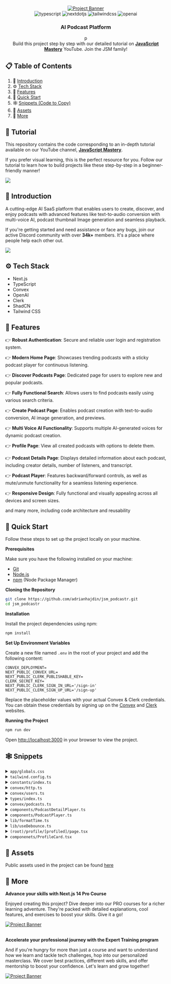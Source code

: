 <div align="center">
  <br />
    <a href="https://youtu.be/zfAb95tJvZQ" target="_blank">
      <img src="https://github.com/adrianhajdin/jsm_podcastr/assets/151519281/f61a58c2-f144-41f7-8bc9-5ad14752ceb3" alt="Project Banner">
    </a>
  <br />

  <div>
    <img src="https://img.shields.io/badge/-Typescript-black?style=for-the-badge&logoColor=white&logo=typescript&color=3178C6" alt="typescript" />
    <img src="https://img.shields.io/badge/-Next_._JS-black?style=for-the-badge&logoColor=white&logo=nextdotjs&color=000000" alt="nextdotjs" />
    <img src="https://img.shields.io/badge/-Tailwind_CSS-black?style=for-the-badge&logoColor=white&logo=tailwindcss&color=06B6D4" alt="tailwindcss" />
    <img src="https://img.shields.io/badge/-OpenAI-black?style=for-the-badge&logoColor=white&logo=openai&color=412991" alt="openai" />
  </div>

  <h3 align="center">AI Podcast Platform</h3>
p
   <div align="center">
     Build this project step by step with our detailed tutorial on <a href="https://www.youtube.com/@javascriptmastery/videos" target="_blank"><b>JavaScript Mastery</b></a> YouTube. Join the JSM family!
    </div>
</div>

## 📋 <a name="table">Table of Contents</a>

1. 🤖 [Introduction](#introduction)
2. ⚙️ [Tech Stack](#tech-stack)
3. 🔋 [Features](#features)
4. 🤸 [Quick Start](#quick-start)
5. 🕸️ [Snippets (Code to Copy)](#snippets)
6. 🔗 [Assets](#links)
7. 🚀 [More](#more)

## 🚨 Tutorial

This repository contains the code corresponding to an in-depth tutorial available on our YouTube channel, <a href="https://www.youtube.com/@javascriptmastery/videos" target="_blank"><b>JavaScript Mastery</b></a>.

If you prefer visual learning, this is the perfect resource for you. Follow our tutorial to learn how to build projects like these step-by-step in a beginner-friendly manner!

<a href="https://youtu.be/zfAb95tJvZQ" target="_blank"><img src="https://github.com/sujatagunale/EasyRead/assets/151519281/1736fca5-a031-4854-8c09-bc110e3bc16d" /></a>

## <a name="introduction">🤖 Introduction</a>

A cutting-edge AI SaaS platform that enables users to create, discover, and enjoy podcasts with advanced features like text-to-audio conversion with multi-voice AI, podcast thumbnail Image generation and seamless playback.

If you're getting started and need assistance or face any bugs, join our active Discord community with over **34k+** members. It's a place where people help each other out.

<a href="https://discord.com/invite/n6EdbFJ" target="_blank"><img src="https://github.com/sujatagunale/EasyRead/assets/151519281/618f4872-1e10-42da-8213-1d69e486d02e" /></a>

## <a name="tech-stack">⚙️ Tech Stack</a>

-   Next.js
-   TypeScript
-   Convex
-   OpenAI
-   Clerk
-   ShadCN
-   Tailwind CSS

## <a name="features">🔋 Features</a>

👉 **Robust Authentication**: Secure and reliable user login and registration system.

👉 **Modern Home Page**: Showcases trending podcasts with a sticky podcast player for continuous listening.

👉 **Discover Podcasts Page**: Dedicated page for users to explore new and popular podcasts.

👉 **Fully Functional Search**: Allows users to find podcasts easily using various search criteria.

👉 **Create Podcast Page**: Enables podcast creation with text-to-audio conversion, AI image generation, and previews.

👉 **Multi Voice AI Functionality**: Supports multiple AI-generated voices for dynamic podcast creation.

👉 **Profile Page**: View all created podcasts with options to delete them.

👉 **Podcast Details Page**: Displays detailed information about each podcast, including creator details, number of listeners, and transcript.

👉 **Podcast Player**: Features backward/forward controls, as well as mute/unmute functionality for a seamless listening experience.

👉 **Responsive Design**: Fully functional and visually appealing across all devices and screen sizes.

and many more, including code architecture and reusability

## <a name="quick-start">🤸 Quick Start</a>

Follow these steps to set up the project locally on your machine.

**Prerequisites**

Make sure you have the following installed on your machine:

-   [Git](https://git-scm.com/)
-   [Node.js](https://nodejs.org/en)
-   [npm](https://www.npmjs.com/) (Node Package Manager)

**Cloning the Repository**

```bash
git clone https://github.com/adrianhajdin/jsm_podcastr.git
cd jsm_podcastr
```

**Installation**

Install the project dependencies using npm:

```bash
npm install
```

**Set Up Environment Variables**

Create a new file named `.env` in the root of your project and add the following content:

```env
CONVEX_DEPLOYMENT=
NEXT_PUBLIC_CONVEX_URL=
NEXT_PUBLIC_CLERK_PUBLISHABLE_KEY=
CLERK_SECRET_KEY=
NEXT_PUBLIC_CLERK_SIGN_IN_URL='/sign-in'
NEXT_PUBLIC_CLERK_SIGN_UP_URL='/sign-up'
```

Replace the placeholder values with your actual Convex & Clerk credentials. You can obtain these credentials by signing up on the [Convex](https://www.convex.dev/) and [Clerk](https://clerk.com/) websites.

**Running the Project**

```bash
npm run dev
```

Open [http://localhost:3000](http://localhost:3000) in your browser to view the project.

## <a name="snippets">🕸️ Snippets</a>

<details>
<summary><code>app/globals.css</code></summary>

```css
@tailwind base;
@tailwind components;
@tailwind utilities;

* {
	margin: 0;
	padding: 0;
	box-sizing: border-box;
}

html {
	background-color: #101114;
}

@layer utilities {
	.input-class {
		@apply text-16 placeholder:text-16 bg-black-1 rounded-[6px] placeholder:text-gray-1 border-none text-gray-1;
	}
	.podcast_grid {
		@apply grid grid-cols-1 gap-5 sm:grid-cols-2 lg:grid-cols-3 2xl:grid-cols-4;
	}
	.right_sidebar {
		@apply sticky right-0 top-0 flex w-[310px] flex-col overflow-y-hidden border-none bg-black-1 px-[30px] pt-8 max-xl:hidden;
	}
	.left_sidebar {
		@apply sticky left-0 top-0 flex w-fit flex-col  justify-between  border-none  bg-black-1 pt-8 text-white-1 max-md:hidden lg:w-[270px] lg:pl-8;
	}
	.generate_thumbnail {
		@apply mt-[30px] flex w-full max-w-[520px] flex-col justify-between gap-2 rounded-lg border border-black-6 bg-black-1 px-2.5 py-2 md:flex-row md:gap-0;
	}
	.image_div {
		@apply flex-center mt-5 h-[142px] w-full cursor-pointer flex-col gap-3 rounded-xl border-[3.2px] border-dashed border-black-6 bg-black-1;
	}
	.carousel_box {
		@apply relative flex h-fit aspect-square w-full flex-none cursor-pointer flex-col justify-end rounded-xl border-none;
	}
	.button_bold-16 {
		@apply text-[16px] font-bold text-white-1 transition-all duration-500;
	}
	.flex-center {
		@apply flex items-center justify-center;
	}
	.text-12 {
		@apply text-[12px] leading-normal;
	}
	.text-14 {
		@apply text-[14px] leading-normal;
	}
	.text-16 {
		@apply text-[16px] leading-normal;
	}
	.text-18 {
		@apply text-[18px] leading-normal;
	}
	.text-20 {
		@apply text-[20px] leading-normal;
	}
	.text-24 {
		@apply text-[24px] leading-normal;
	}
	.text-32 {
		@apply text-[32px] leading-normal;
	}
}

/* ===== custom classes ===== */

.custom-scrollbar::-webkit-scrollbar {
	width: 3px;
	height: 3px;
	border-radius: 2px;
}

.custom-scrollbar::-webkit-scrollbar-track {
	background: #15171c;
}

.custom-scrollbar::-webkit-scrollbar-thumb {
	background: #222429;
	border-radius: 50px;
}

.custom-scrollbar::-webkit-scrollbar-thumb:hover {
	background: #555;
}
/* Hide scrollbar for Chrome, Safari and Opera */
.no-scrollbar::-webkit-scrollbar {
	display: none;
}

/* Hide scrollbar for IE, Edge and Firefox */
.no-scrollbar {
	-ms-overflow-style: none; /* IE and Edge */
	scrollbar-width: none; /* Firefox */
}
.glassmorphism {
	background: rgba(255, 255, 255, 0.25);
	backdrop-filter: blur(4px);
	-webkit-backdrop-filter: blur(4px);
}
.glassmorphism-auth {
	background: rgba(6, 3, 3, 0.711);
	backdrop-filter: blur(4px);
	-webkit-backdrop-filter: blur(4px);
}
.glassmorphism-black {
	background: rgba(18, 18, 18, 0.64);
	backdrop-filter: blur(37px);
	-webkit-backdrop-filter: blur(37px);
}

/* ======= clerk overrides ======== */
.cl-socialButtonsIconButton {
	border: 2px solid #222429;
}
.cl-button {
	color: white;
}
.cl-socialButtonsProviderIcon__github {
	filter: invert(1);
}
.cl-internal-b3fm6y {
	background: #f97535;
}
.cl-formButtonPrimary {
	background: #f97535;
}
.cl-footerActionLink {
	color: #f97535;
}
.cl-headerSubtitle {
	color: #c5d0e6;
}
.cl-logoImage {
	width: 10rem;
	height: 3rem;
}
.cl-internal-4a7e9l {
	color: white;
}

.cl-userButtonPopoverActionButtonIcon {
	color: white;
}
.cl-internal-wkkub3 {
	color: #f97535;
}
```

</details>

<details>
<summary><code>tailwind.config.ts</code></summary>

```typescript
import type { Config } from 'tailwindcss';

const config = {
	darkMode: ['class'],
	content: [
		'./pages/**/*.{ts,tsx}',
		'./components/**/*.{ts,tsx}',
		'./app/**/*.{ts,tsx}',
		'./src/**/*.{ts,tsx}',
	],
	prefix: '',
	theme: {
		container: {
			center: true,
			padding: '2rem',
			screens: {
				'2xl': '1400px',
			},
		},
		extend: {
			colors: {
				white: {
					1: '#FFFFFF',
					2: 'rgba(255, 255, 255, 0.72)',
					3: 'rgba(255, 255, 255, 0.4)',
					4: 'rgba(255, 255, 255, 0.64)',
					5: 'rgba(255, 255, 255, 0.80)',
				},
				black: {
					1: '#15171C',
					2: '#222429',
					3: '#101114',
					4: '#252525',
					5: '#2E3036',
					6: '#24272C',
				},
				orange: {
					1: '#F97535',
				},
				gray: {
					1: '#71788B',
				},
			},
			backgroundImage: {
				'nav-focus':
					'linear-gradient(270deg, rgba(255, 255, 255, 0.06) 0%, rgba(255, 255, 255, 0.00) 100%)',
			},
			keyframes: {
				'accordion-down': {
					from: { height: '0' },
					to: { height: 'var(--radix-accordion-content-height)' },
				},
				'accordion-up': {
					from: { height: 'var(--radix-accordion-content-height)' },
					to: { height: '0' },
				},
			},
			animation: {
				'accordion-down': 'accordion-down 0.2s ease-out',
				'accordion-up': 'accordion-up 0.2s ease-out',
			},
		},
	},
	plugins: [require('tailwindcss-animate')],
} satisfies Config;

export default config;
```

</details>

<details>
<summary><code>constants/index.ts</code></summary>

```typescript
export const sidebarLinks = [
	{
		imgURL: '/icons/home.svg',
		route: '/',
		label: 'Home',
	},
	{
		imgURL: '/icons/discover.svg',
		route: '/discover',
		label: 'Discover',
	},
	{
		imgURL: '/icons/microphone.svg',
		route: '/create-podcast',
		label: 'Create Podcast',
	},
];

export const voiceDetails = [
	{
		id: 1,
		name: 'alloy',
	},
	{
		id: 2,
		name: 'echo',
	},
	{
		id: 3,
		name: 'fable',
	},
	{
		id: 4,
		name: 'onyx',
	},
	{
		id: 5,
		name: 'nova',
	},
	{
		id: 6,
		name: 'shimmer',
	},
];

export const podcastData = [
	{
		id: 1,
		title: 'The Joe Rogan Experience',
		description: 'A long form, in-depth conversation',
		imgURL: 'https://lovely-flamingo-139.convex.cloud/api/storage/3106b884-548d-4ba0-a179-785901f69806',
	},
	{
		id: 2,
		title: 'The Futur',
		description: 'This is how the news should sound',
		imgURL: 'https://lovely-flamingo-139.convex.cloud/api/storage/16fbf9bd-d800-42bc-ac95-d5a586447bf6',
	},
	{
		id: 3,
		title: 'Waveform',
		description: 'Join Michelle Obama in conversation',
		imgURL: 'https://lovely-flamingo-139.convex.cloud/api/storage/60f0c1d9-f2ac-4a96-9178-f01d78fa3733',
	},
	{
		id: 4,
		title: 'The Tech Talks Daily Podcast',
		description: 'This is how the news should sound',
		imgURL: 'https://lovely-flamingo-139.convex.cloud/api/storage/5ba7ed1b-88b4-4c32-8d71-270f1c502445',
	},
	{
		id: 5,
		title: 'GaryVee Audio Experience',
		description: 'A long form, in-depth conversation',
		imgURL: 'https://lovely-flamingo-139.convex.cloud/api/storage/ca7cb1a6-4919-4b2c-a73e-279a79ac6d23',
	},
	{
		id: 6,
		title: 'Syntax ',
		description: 'Join Michelle Obama in conversation',
		imgURL: 'https://lovely-flamingo-139.convex.cloud/api/storage/b8ea40c7-aafb-401a-9129-73c515a73ab5',
	},
	{
		id: 7,
		title: 'IMPAULSIVE',
		description: 'A long form, in-depth conversation',
		imgURL: 'https://lovely-flamingo-139.convex.cloud/api/storage/8a55d662-fe3f-4bcf-b78b-3b2f3d3def5c',
	},
	{
		id: 8,
		title: 'Ted Tech',
		description: 'This is how the news should sound',
		imgURL: 'https://lovely-flamingo-139.convex.cloud/api/storage/221ee4bd-435f-42c3-8e98-4a001e0d806e',
	},
];
```

</details>

<details>
<summary><code>convex/http.ts</code></summary>

```typescript
// ===== reference links =====
// https://www.convex.dev/templates (open the link and choose for clerk than you will get the github link mentioned below)
// https://github.dev/webdevcody/thumbnail-critique/blob/6637671d72513cfe13d00cb7a2990b23801eb327/convex/schema.ts

import type { WebhookEvent } from '@clerk/nextjs/server';
import { httpRouter } from 'convex/server';
import { Webhook } from 'svix';

import { internal } from './_generated/api';
import { httpAction } from './_generated/server';

const handleClerkWebhook = httpAction(async (ctx, request) => {
	const event = await validateRequest(request);
	if (!event) {
		return new Response('Invalid request', { status: 400 });
	}
	switch (event.type) {
		case 'user.created':
			await ctx.runMutation(internal.users.createUser, {
				clerkId: event.data.id,
				email: event.data.email_addresses[0].email_address,
				imageUrl: event.data.image_url,
				name: event.data.first_name as string,
			});
			break;
		case 'user.updated':
			await ctx.runMutation(internal.users.updateUser, {
				clerkId: event.data.id,
				imageUrl: event.data.image_url,
				email: event.data.email_addresses[0].email_address,
			});
			break;
		case 'user.deleted':
			await ctx.runMutation(internal.users.deleteUser, {
				clerkId: event.data.id as string,
			});
			break;
	}
	return new Response(null, {
		status: 200,
	});
});

const http = httpRouter();

http.route({
	path: '/clerk',
	method: 'POST',
	handler: handleClerkWebhook,
});

const validateRequest = async (
	req: Request
): Promise<WebhookEvent | undefined> => {
	// key note : add the webhook secret variable to the environment variables field in convex dashboard setting
	const webhookSecret = process.env.CLERK_WEBHOOK_SECRET!;
	if (!webhookSecret) {
		throw new Error('CLERK_WEBHOOK_SECRET is not defined');
	}
	const payloadString = await req.text();
	const headerPayload = req.headers;
	const svixHeaders = {
		'svix-id': headerPayload.get('svix-id')!,
		'svix-timestamp': headerPayload.get('svix-timestamp')!,
		'svix-signature': headerPayload.get('svix-signature')!,
	};
	const wh = new Webhook(webhookSecret);
	const event = wh.verify(payloadString, svixHeaders);
	return event as unknown as WebhookEvent;
};

export default http;
```

</details>

<details>
<summary><code>convex/users.ts</code></summary>

```typescript
import { ConvexError, v } from 'convex/values';

import { internalMutation, query } from './_generated/server';

export const getUserById = query({
	args: { clerkId: v.string() },
	handler: async (ctx, args) => {
		const user = await ctx.db
			.query('users')
			.filter((q) => q.eq(q.field('clerkId'), args.clerkId))
			.unique();

		if (!user) {
			throw new ConvexError('User not found');
		}

		return user;
	},
});

// this query is used to get the top user by podcast count. first the podcast is sorted by views and then the user is sorted by total podcasts, so the user with the most podcasts will be at the top.
export const getTopUserByPodcastCount = query({
	args: {},
	handler: async (ctx, args) => {
		const user = await ctx.db.query('users').collect();

		const userData = await Promise.all(
			user.map(async (u) => {
				const podcasts = await ctx.db
					.query('podcasts')
					.filter((q) => q.eq(q.field('authorId'), u.clerkId))
					.collect();

				const sortedPodcasts = podcasts.sort(
					(a, b) => b.views - a.views
				);

				return {
					...u,
					totalPodcasts: podcasts.length,
					podcast: sortedPodcasts.map((p) => ({
						podcastTitle: p.podcastTitle,
						pocastId: p._id,
					})),
				};
			})
		);

		return userData.sort((a, b) => b.totalPodcasts - a.totalPodcasts);
	},
});

export const createUser = internalMutation({
	args: {
		clerkId: v.string(),
		email: v.string(),
		imageUrl: v.string(),
		name: v.string(),
	},
	handler: async (ctx, args) => {
		await ctx.db.insert('users', {
			clerkId: args.clerkId,
			email: args.email,
			imageUrl: args.imageUrl,
			name: args.name,
		});
	},
});

export const updateUser = internalMutation({
	args: {
		clerkId: v.string(),
		imageUrl: v.string(),
		email: v.string(),
	},
	async handler(ctx, args) {
		const user = await ctx.db
			.query('users')
			.filter((q) => q.eq(q.field('clerkId'), args.clerkId))
			.unique();

		if (!user) {
			throw new ConvexError('User not found');
		}

		await ctx.db.patch(user._id, {
			imageUrl: args.imageUrl,
			email: args.email,
		});

		const podcast = await ctx.db
			.query('podcasts')
			.filter((q) => q.eq(q.field('authorId'), args.clerkId))
			.collect();

		await Promise.all(
			podcast.map(async (p) => {
				await ctx.db.patch(p._id, {
					authorImageUrl: args.imageUrl,
				});
			})
		);
	},
});

export const deleteUser = internalMutation({
	args: { clerkId: v.string() },
	async handler(ctx, args) {
		const user = await ctx.db
			.query('users')
			.filter((q) => q.eq(q.field('clerkId'), args.clerkId))
			.unique();

		if (!user) {
			throw new ConvexError('User not found');
		}

		await ctx.db.delete(user._id);
	},
});
```

</details>

<details>
<summary><code>types/index.ts</code></summary>

```typescript
/* eslint-disable no-unused-vars */

import { Dispatch, SetStateAction } from 'react';

import { Id } from '@/convex/_generated/dataModel';

export interface EmptyStateProps {
	title: string;
	search?: boolean;
	buttonText?: string;
	buttonLink?: string;
}

export interface TopPodcastersProps {
	_id: Id<'users'>;
	_creationTime: number;
	email: string;
	imageUrl: string;
	clerkId: string;
	name: string;
	podcast: {
		podcastTitle: string;
		pocastId: Id<'podcasts'>;
	}[];
	totalPodcasts: number;
}

export interface PodcastProps {
	_id: Id<'podcasts'>;
	_creationTime: number;
	audioStorageId: Id<'_storage'> | null;
	user: Id<'users'>;
	podcastTitle: string;
	podcastDescription: string;
	audioUrl: string | null;
	imageUrl: string | null;
	imageStorageId: Id<'_storage'> | null;
	author: string;
	authorId: string;
	authorImageUrl: string;
	voicePrompt: string;
	imagePrompt: string | null;
	voiceType: string;
	audioDuration: number;
	views: number;
}

export interface ProfilePodcastProps {
	podcasts: PodcastProps[];
	listeners: number;
}

export type VoiceType =
	| 'alloy'
	| 'echo'
	| 'fable'
	| 'onyx'
	| 'nova'
	| 'shimmer';

export interface GeneratePodcastProps {
	voiceType: VoiceType;
	setAudio: Dispatch<SetStateAction<string>>;
	audio: string;
	setAudioStorageId: Dispatch<SetStateAction<Id<'_storage'> | null>>;
	voicePrompt: string;
	setVoicePrompt: Dispatch<SetStateAction<string>>;
	setAudioDuration: Dispatch<SetStateAction<number>>;
}

export interface GenerateThumbnailProps {
	setImage: Dispatch<SetStateAction<string>>;
	setImageStorageId: Dispatch<SetStateAction<Id<'_storage'> | null>>;
	image: string;
	imagePrompt: string;
	setImagePrompt: Dispatch<SetStateAction<string>>;
}

export interface LatestPodcastCardProps {
	imgUrl: string;
	title: string;
	duration: string;
	index: number;
	audioUrl: string;
	author: string;
	views: number;
	podcastId: Id<'podcasts'>;
}

export interface PodcastDetailPlayerProps {
	audioUrl: string;
	podcastTitle: string;
	author: string;
	isOwner: boolean;
	imageUrl: string;
	podcastId: Id<'podcasts'>;
	imageStorageId: Id<'_storage'>;
	audioStorageId: Id<'_storage'>;
	authorImageUrl: string;
	authorId: string;
}

export interface AudioProps {
	title: string;
	audioUrl: string;
	author: string;
	imageUrl: string;
	podcastId: string;
}

export interface AudioContextType {
	audio: AudioProps | undefined;
	setAudio: React.Dispatch<React.SetStateAction<AudioProps | undefined>>;
}

export interface PodcastCardProps {
	imgUrl: string;
	title: string;
	description: string;
	podcastId: Id<'podcasts'>;
}

export interface CarouselProps {
	fansLikeDetail: TopPodcastersProps[];
}

export interface ProfileCardProps {
	podcastData: ProfilePodcastProps;
	imageUrl: string;
	userFirstName: string;
}

export type UseDotButtonType = {
	selectedIndex: number;
	scrollSnaps: number[];
	onDotButtonClick: (index: number) => void;
};
```

</details>

<details>
<summary><code>convex/podcasts.ts</code></summary>

```typescript
import { ConvexError, v } from 'convex/values';

import { mutation, query } from './_generated/server';

// create podcast mutation
export const createPodcast = mutation({
	args: {
		audioStorageId: v.union(v.id('_storage'), v.null()),
		podcastTitle: v.string(),
		podcastDescription: v.string(),
		audioUrl: v.string(),
		imageUrl: v.string(),
		imageStorageId: v.union(v.id('_storage'), v.null()),
		voicePrompt: v.string(),
		imagePrompt: v.string(),
		voiceType: v.string(),
		views: v.number(),
		audioDuration: v.number(),
	},
	handler: async (ctx, args) => {
		const identity = await ctx.auth.getUserIdentity();

		if (!identity) {
			throw new ConvexError('User not authenticated');
		}

		const user = await ctx.db
			.query('users')
			.filter((q) => q.eq(q.field('email'), identity.email))
			.collect();

		if (user.length === 0) {
			throw new ConvexError('User not found');
		}

		return await ctx.db.insert('podcasts', {
			audioStorageId: args.audioStorageId,
			user: user[0]._id,
			podcastTitle: args.podcastTitle,
			podcastDescription: args.podcastDescription,
			audioUrl: args.audioUrl,
			imageUrl: args.imageUrl,
			imageStorageId: args.imageStorageId,
			author: user[0].name,
			authorId: user[0].clerkId,
			voicePrompt: args.voicePrompt,
			imagePrompt: args.imagePrompt,
			voiceType: args.voiceType,
			views: args.views,
			authorImageUrl: user[0].imageUrl,
			audioDuration: args.audioDuration,
		});
	},
});

// this mutation is required to generate the url after uploading the file to the storage.
export const getUrl = mutation({
	args: {
		storageId: v.id('_storage'),
	},
	handler: async (ctx, args) => {
		return await ctx.storage.getUrl(args.storageId);
	},
});

// this query will get all the podcasts based on the voiceType of the podcast , which we are showing in the Similar Podcasts section.
export const getPodcastByVoiceType = query({
	args: {
		podcastId: v.id('podcasts'),
	},
	handler: async (ctx, args) => {
		const podcast = await ctx.db.get(args.podcastId);

		return await ctx.db
			.query('podcasts')
			.filter((q) =>
				q.and(
					q.eq(q.field('voiceType'), podcast?.voiceType),
					q.neq(q.field('_id'), args.podcastId)
				)
			)
			.collect();
	},
});

// this query will get all the podcasts.
export const getAllPodcasts = query({
	handler: async (ctx) => {
		return await ctx.db.query('podcasts').order('desc').collect();
	},
});

// this query will get the podcast by the podcastId.
export const getPodcastById = query({
	args: {
		podcastId: v.id('podcasts'),
	},
	handler: async (ctx, args) => {
		return await ctx.db.get(args.podcastId);
	},
});

// this query will get the podcasts based on the views of the podcast , which we are showing in the Trending Podcasts section.
export const getTrendingPodcasts = query({
	handler: async (ctx) => {
		const podcast = await ctx.db.query('podcasts').collect();

		return podcast.sort((a, b) => b.views - a.views).slice(0, 8);
	},
});

// this query will get the podcast by the authorId.
export const getPodcastByAuthorId = query({
	args: {
		authorId: v.string(),
	},
	handler: async (ctx, args) => {
		const podcasts = await ctx.db
			.query('podcasts')
			.filter((q) => q.eq(q.field('authorId'), args.authorId))
			.collect();

		const totalListeners = podcasts.reduce(
			(sum, podcast) => sum + podcast.views,
			0
		);

		return { podcasts, listeners: totalListeners };
	},
});

// this query will get the podcast by the search query.
export const getPodcastBySearch = query({
	args: {
		search: v.string(),
	},
	handler: async (ctx, args) => {
		if (args.search === '') {
			return await ctx.db.query('podcasts').order('desc').collect();
		}

		const authorSearch = await ctx.db
			.query('podcasts')
			.withSearchIndex('search_author', (q) =>
				q.search('author', args.search)
			)
			.take(10);

		if (authorSearch.length > 0) {
			return authorSearch;
		}

		const titleSearch = await ctx.db
			.query('podcasts')
			.withSearchIndex('search_title', (q) =>
				q.search('podcastTitle', args.search)
			)
			.take(10);

		if (titleSearch.length > 0) {
			return titleSearch;
		}

		return await ctx.db
			.query('podcasts')
			.withSearchIndex('search_body', (q) =>
				q.search('podcastDescription' || 'podcastTitle', args.search)
			)
			.take(10);
	},
});

// this mutation will update the views of the podcast.
export const updatePodcastViews = mutation({
	args: {
		podcastId: v.id('podcasts'),
	},
	handler: async (ctx, args) => {
		const podcast = await ctx.db.get(args.podcastId);

		if (!podcast) {
			throw new ConvexError('Podcast not found');
		}

		return await ctx.db.patch(args.podcastId, {
			views: podcast.views + 1,
		});
	},
});

// this mutation will delete the podcast.
export const deletePodcast = mutation({
	args: {
		podcastId: v.id('podcasts'),
		imageStorageId: v.id('_storage'),
		audioStorageId: v.id('_storage'),
	},
	handler: async (ctx, args) => {
		const podcast = await ctx.db.get(args.podcastId);

		if (!podcast) {
			throw new ConvexError('Podcast not found');
		}

		await ctx.storage.delete(args.imageStorageId);
		await ctx.storage.delete(args.audioStorageId);
		return await ctx.db.delete(args.podcastId);
	},
});
```

</details>

<details>
<summary><code>components/PodcastDetailPlayer.ts</code></summary>

```typescript
"use client";
import { useMutation } from "convex/react";
import Image from "next/image";
import { useRouter } from "next/navigation";
import { useState } from "react";

import { api } from "@/convex/_generated/api";
import { useAudio } from "@/providers/AudioProvider";
import { PodcastDetailPlayerProps } from "@/types";

import LoaderSpinner from "./Loader";
import { Button } from "./ui/button";
import { useToast } from "./ui/use-toast";

const PodcastDetailPlayer = ({
  audioUrl,
  podcastTitle,
  author,
  imageUrl,
  podcastId,
  imageStorageId,
  audioStorageId,
  isOwner,
  authorImageUrl,
  authorId,
}: PodcastDetailPlayerProps) => {
  const router = useRouter();
  const { setAudio } = useAudio();
  const { toast } = useToast();
  const [isDeleting, setIsDeleting] = useState(false);
  const deletePodcast = useMutation(api.podcasts.deletePodcast);

  const handleDelete = async () => {
    try {
      await deletePodcast({ podcastId, imageStorageId, audioStorageId });
      toast({
        title: "Podcast deleted",
      });
      router.push("/");
    } catch (error) {
      console.error("Error deleting podcast", error);
      toast({
        title: "Error deleting podcast",
        variant: "destructive",
      });
    }
  };

  const handlePlay = () => {
    setAudio({
      title: podcastTitle,
      audioUrl,
      imageUrl,
      author,
      podcastId,
    });
  };

  if (!imageUrl || !authorImageUrl) return <LoaderSpinner />;

  return (
    <div className="mt-6 flex w-full justify-between max-md:justify-center">
      <div className="flex flex-col gap-8 max-md:items-center md:flex-row">
        <Image
          src={imageUrl}
          width={250}
          height={250}
          alt="Podcast image"
          className="aspect-square rounded-lg"
        />
        <div className="flex w-full flex-col gap-5 max-md:items-center md:gap-9">
          <article className="flex flex-col gap-2 max-md:items-center">
            <h1 className="text-32 font-extrabold tracking-[-0.32px] text-white-1">
              {podcastTitle}
            </h1>
            <figure
              className="flex cursor-pointer items-center gap-2"
              onClick={() => {
                router.push(`/profile/${authorId}`);
              }}
            >
              <Image
                src={authorImageUrl}
                width={30}
                height={30}
                alt="Caster icon"
                className="size-[30px] rounded-full object-cover"
              />
              <h2 className="text-16 font-normal text-white-3">{author}</h2>
            </figure>
          </article>

          <Button
            onClick={handlePlay}
            className="text-16 w-full max-w-[250px] bg-orange-1 font-extrabold text-white-1"
          >
            <Image
              src="/icons/Play.svg"
              width={20}
              height={20}
              alt="random play"
            />{" "}
            &nbsp; Play podcast
          </Button>
        </div>
      </div>
      {isOwner && (
        <div className="relative mt-2">
          <Image
            src="/icons/three-dots.svg"
            width={20}
            height={30}
            alt="Three dots icon"
            className="cursor-pointer"
            onClick={() => setIsDeleting((prev) => !prev)}
          />
          {isDeleting && (
            <div
              className="absolute -left-32 -top-2 z-10 flex w-32 cursor-pointer justify-center gap-2 rounded-md bg-black-6 py-1.5 hover:bg-black-2"
              onClick={handleDelete}
            >
              <Image
                src="/icons/delete.svg"
                width={16}
                height={16}
                alt="Delete icon"
              />
              <h2 className="text-16 font-normal text-white-1">Delete</h2>
            </div>
          )}
        </div>
      )}
    </div>
  );
};

export default PodcastDetailPlayer;
```

</details>

<details>
<summary><code>components/PodcastPlayer.ts</code></summary>

```typescript
"use client";
import Image from "next/image";
import Link from "next/link";
import { useEffect, useRef, useState } from "react";

import { formatTime } from "@/lib/formatTime";
import { cn } from "@/lib/utils";
import { useAudio } from "@/providers/AudioProvider";

import { Progress } from "./ui/progress";

const PodcastPlayer = () => {
  const audioRef = useRef<HTMLAudioElement>(null);
  const [isPlaying, setIsPlaying] = useState(false);
  const [duration, setDuration] = useState(0);
  const [isMuted, setIsMuted] = useState(false);
  const [currentTime, setCurrentTime] = useState(0);
  const { audio } = useAudio();

  const togglePlayPause = () => {
    if (audioRef.current?.paused) {
      audioRef.current?.play();
      setIsPlaying(true);
    } else {
      audioRef.current?.pause();
      setIsPlaying(false);
    }
  };

  const toggleMute = () => {
    if (audioRef.current) {
      audioRef.current.muted = !isMuted;
      setIsMuted((prev) => !prev);
    }
  };

  const forward = () => {
    if (
      audioRef.current &&
      audioRef.current.currentTime &&
      audioRef.current.duration &&
      audioRef.current.currentTime + 5 < audioRef.current.duration
    ) {
      audioRef.current.currentTime += 5;
    }
  };

  const rewind = () => {
    if (audioRef.current && audioRef.current.currentTime - 5 > 0) {
      audioRef.current.currentTime -= 5;
    } else if (audioRef.current) {
      audioRef.current.currentTime = 0;
    }
  };

  useEffect(() => {
    const updateCurrentTime = () => {
      if (audioRef.current) {
        setCurrentTime(audioRef.current.currentTime);
      }
    };

    const audioElement = audioRef.current;
    if (audioElement) {
      audioElement.addEventListener("timeupdate", updateCurrentTime);

      return () => {
        audioElement.removeEventListener("timeupdate", updateCurrentTime);
      };
    }
  }, []);

  useEffect(() => {
    const audioElement = audioRef.current;
    if (audio?.audioUrl) {
      if (audioElement) {
        audioElement.play().then(() => {
          setIsPlaying(true);
        });
      }
    } else {
      audioElement?.pause();
      setIsPlaying(true);
    }
  }, [audio]);
  const handleLoadedMetadata = () => {
    if (audioRef.current) {
      setDuration(audioRef.current.duration);
    }
  };

  const handleAudioEnded = () => {
    setIsPlaying(false);
  };

  return (
    <div
      className={cn("sticky bottom-0 left-0 flex size-full flex-col", {
        hidden: !audio?.audioUrl || audio?.audioUrl === "",
      })}
    >
      {/* change the color for indicator inside the Progress component in ui folder */}
      <Progress
        value={(currentTime / duration) * 100}
        className="w-full"
        max={duration}
      />
      <section className="glassmorphism-black flex h-[112px] w-full items-center justify-between px-4 max-md:justify-center max-md:gap-5 md:px-12">
        <audio
          ref={audioRef}
          src={audio?.audioUrl}
          className="hidden"
          onLoadedMetadata={handleLoadedMetadata}
          onEnded={handleAudioEnded}
        />
        <div className="flex items-center gap-4 max-md:hidden">
          <Link href={`/podcast/${audio?.podcastId}`}>
            <Image
              src={audio?.imageUrl! || "/images/player1.png"}
              width={64}
              height={64}
              alt="player1"
              className="aspect-square rounded-xl"
            />
          </Link>
          <div className="flex w-[160px] flex-col">
            <h2 className="text-14 truncate font-semibold text-white-1">
              {audio?.title}
            </h2>
            <p className="text-12 font-normal text-white-2">{audio?.author}</p>
          </div>
        </div>
        <div className="flex-center cursor-pointer gap-3 md:gap-6">
          <div className="flex items-center gap-1.5">
            <Image
              src={"/icons/reverse.svg"}
              width={24}
              height={24}
              alt="rewind"
              onClick={rewind}
            />
            <h2 className="text-12 font-bold text-white-4">-5</h2>
          </div>
          <Image
            src={isPlaying ? "/icons/Pause.svg" : "/icons/Play.svg"}
            width={30}
            height={30}
            alt="play"
            onClick={togglePlayPause}
          />
          <div className="flex items-center gap-1.5">
            <h2 className="text-12 font-bold text-white-4">+5</h2>
            <Image
              src={"/icons/forward.svg"}
              width={24}
              height={24}
              alt="forward"
              onClick={forward}
            />
          </div>
        </div>
        <div className="flex items-center gap-6">
          <h2 className="text-16 font-normal text-white-2 max-md:hidden">
            {formatTime(duration)}
          </h2>
          <div className="flex w-full gap-2">
            <Image
              src={isMuted ? "/icons/unmute.svg" : "/icons/mute.svg"}
              width={24}
              height={24}
              alt="mute unmute"
              onClick={toggleMute}
              className="cursor-pointer"
            />
          </div>
        </div>
      </section>
    </div>
  );
};

export default PodcastPlayer;
```

</details>

<details>
<summary><code>lib/formatTime.ts</code></summary>

```typescript
export const formatTime = (seconds: number) => {
	const minutes = Math.floor(seconds / 60);
	const remainingSeconds = Math.floor(seconds % 60);
	return `${minutes}:${remainingSeconds < 10 ? '0' : ''}${remainingSeconds}`;
};
```

</details>

<details>
<summary><code>lib/useDebounce.ts</code></summary>

```typescript
import { useEffect, useState } from 'react';

export const useDebounce = <T>(value: T, delay = 500) => {
	const [debouncedValue, setDebouncedValue] = useState<T>(value);

	useEffect(() => {
		const timeout = setTimeout(() => {
			setDebouncedValue(value);
		}, delay);

		return () => {
			clearTimeout(timeout);
		};
	}, [value, delay]);

	return debouncedValue;
};
```

</details>

<details>
<summary><code>(root)/profile/[profiled]/page.tsx</code></summary>

```typescript
"use client";

import { useQuery } from "convex/react";

import EmptyState from "@/components/EmptyState";
import LoaderSpinner from "@/components/Loader";
import PodcastCard from "@/components/PodcastCard";
import ProfileCard from "@/components/ProfileCard";
import { api } from "@/convex/_generated/api";

const ProfilePage = ({
  params,
}: {
  params: {
    profileId: string;
  };
}) => {
  const user = useQuery(api.users.getUserById, {
    clerkId: params.profileId,
  });
  const podcastsData = useQuery(api.podcasts.getPodcastByAuthorId, {
    authorId: params.profileId,
  });

  if (!user || !podcastsData) return <LoaderSpinner />;

  return (
    <section className="mt-9 flex flex-col">
      <h1 className="text-20 font-bold text-white-1 max-md:text-center">
        Podcaster Profile
      </h1>
      <div className="mt-6 flex flex-col gap-6 max-md:items-center md:flex-row">
        <ProfileCard
          podcastData={podcastsData!}
          imageUrl={user?.imageUrl!}
          userFirstName={user?.name!}
        />
      </div>
      <section className="mt-9 flex flex-col gap-5">
        <h1 className="text-20 font-bold text-white-1">All Podcasts</h1>
        {podcastsData && podcastsData.podcasts.length > 0 ? (
          <div className="podcast_grid">
            {podcastsData?.podcasts
              ?.slice(0, 4)
              .map((podcast) => (
                <PodcastCard
                  key={podcast._id}
                  imgUrl={podcast.imageUrl!}
                  title={podcast.podcastTitle!}
                  description={podcast.podcastDescription}
                  podcastId={podcast._id}
                />
              ))}
          </div>
        ) : (
          <EmptyState
            title="You have not created any podcasts yet"
            buttonLink="/create-podcast"
          />
        )}
      </section>
    </section>
  );
};

export default ProfilePage;
```

</details>

<details>
<summary><code>componenets/ProfileCard.tsx</code></summary>

```typescript
"use client";
import Image from "next/image";
import { useEffect, useState } from "react";

import { useAudio } from "@/providers/AudioProvider";
import { PodcastProps, ProfileCardProps } from "@/types";

import LoaderSpinner from "./Loader";
import { Button } from "./ui/button";

const ProfileCard = ({
  podcastData,
  imageUrl,
  userFirstName,
}: ProfileCardProps) => {
  const { setAudio } = useAudio();

  const [randomPodcast, setRandomPodcast] = useState<PodcastProps | null>(null);

  const playRandomPodcast = () => {
    const randomIndex = Math.floor(Math.random() * podcastData.podcasts.length);

    setRandomPodcast(podcastData.podcasts[randomIndex]);
  };

  useEffect(() => {
    if (randomPodcast) {
      setAudio({
        title: randomPodcast.podcastTitle,
        audioUrl: randomPodcast.audioUrl || "",
        imageUrl: randomPodcast.imageUrl || "",
        author: randomPodcast.author,
        podcastId: randomPodcast._id,
      });
    }
  }, [randomPodcast, setAudio]);

  if (!imageUrl) return <LoaderSpinner />;

  return (
    <div className="mt-6 flex flex-col gap-6 max-md:items-center md:flex-row">
      <Image
        src={imageUrl}
        width={250}
        height={250}
        alt="Podcaster"
        className="aspect-square rounded-lg"
      />
      <div className="flex flex-col justify-center max-md:items-center">
        <div className="flex flex-col gap-2.5">
          <figure className="flex gap-2 max-md:justify-center">
            <Image
              src="/icons/verified.svg"
              width={15}
              height={15}
              alt="verified"
            />
            <h2 className="text-14 font-medium text-white-2">
              Verified Creator
            </h2>
          </figure>
          <h1 className="text-32 font-extrabold tracking-[-0.32px] text-white-1">
            {userFirstName}
          </h1>
        </div>
        <figure className="flex gap-3 py-6">
          <Image
            src="/icons/headphone.svg"
            width={24}
            height={24}
            alt="headphones"
          />
          <h2 className="text-16 font-semibold text-white-1">
            {podcastData?.listeners} &nbsp;
            <span className="font-normal text-white-2">monthly listeners</span>
          </h2>
        </figure>
        {podcastData?.podcasts.length > 0 && (
          <Button
            onClick={playRandomPodcast}
            className="text-16 bg-orange-1 font-extrabold text-white-1"
          >
            <Image
              src="/icons/Play.svg"
              width={20}
              height={20}
              alt="random play"
            />{" "}
            &nbsp; Play a random podcast
          </Button>
        )}
      </div>
    </div>
  );
};

export default ProfileCard;
```

</details>

## <a name="links">🔗 Assets</a>

Public assets used in the project can be found [here](https://drive.google.com/file/d/18tLuq1QY1Wxr4sqnMony2LCLDcyYCWdG/view?usp=sharing)

## <a name="more">🚀 More</a>

**Advance your skills with Next.js 14 Pro Course**

Enjoyed creating this project? Dive deeper into our PRO courses for a richer learning adventure. They're packed with detailed explanations, cool features, and exercises to boost your skills. Give it a go!

<a href="https://jsmastery.pro/next14" target="_blank">
<img src="https://github.com/sujatagunale/EasyRead/assets/151519281/557837ce-f612-4530-ab24-189e75133c71" alt="Project Banner">
</a>

<br />
<br />

**Accelerate your professional journey with the Expert Training program**

And if you're hungry for more than just a course and want to understand how we learn and tackle tech challenges, hop into our personalized masterclass. We cover best practices, different web skills, and offer mentorship to boost your confidence. Let's learn and grow together!

<a href="https://www.jsmastery.pro/masterclass" target="_blank">
<img src="https://github.com/sujatagunale/EasyRead/assets/151519281/fed352ad-f27b-400d-9b8f-c7fe628acb84" alt="Project Banner">
</a>

#

